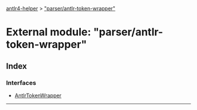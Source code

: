[antlr4-helper](../README.md) > ["parser/antlr-token-wrapper"](../modules/_parser_antlr_token_wrapper_.md)

# External module: "parser/antlr-token-wrapper"

## Index

### Interfaces

* [AntlrTokenWrapper](../interfaces/_parser_antlr_token_wrapper_.antlrtokenwrapper.md)

---

